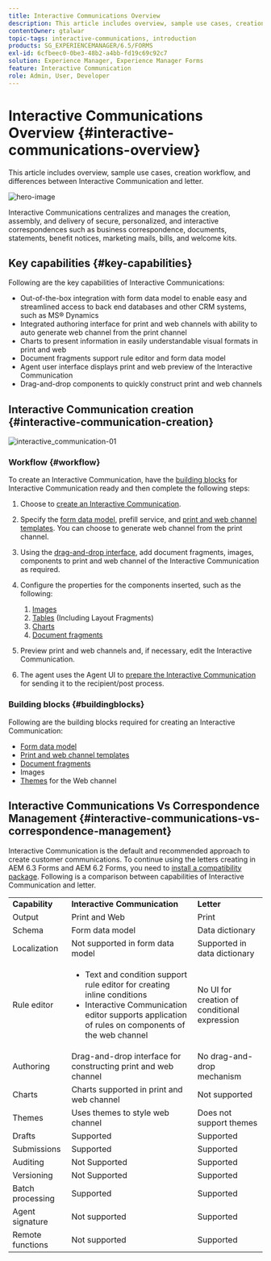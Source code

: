 ```yaml
---
title: Interactive Communications Overview
description: This article includes overview, sample use cases, creation workflow, and differences between Interactive Communication and letter.
contentOwner: gtalwar
topic-tags: interactive-communications, introduction
products: SG_EXPERIENCEMANAGER/6.5/FORMS
exl-id: 6cfbeec0-0be3-48b2-a4bb-fd19c69c92c7
solution: Experience Manager, Experience Manager Forms
feature: Interactive Communication
role: Admin, User, Developer
---
```


# Interactive Communications Overview {#interactive-communications-overview}

This article includes overview, sample use cases, creation workflow, and differences between Interactive Communication and letter.

![hero-image](do-not-localize/correspondence-management.png)

Interactive Communications centralizes and manages the creation, assembly, and delivery of secure, personalized, and interactive correspondences such as business correspondence, documents, statements, benefit notices, marketing mails, bills, and welcome kits.

## Key capabilities {#key-capabilities}

Following are the key capabilities of Interactive Communications:

- Out-of-the-box integration with form data model to enable easy and streamlined access to back end databases and other CRM systems, such as MS® Dynamics
- Integrated authoring interface for print and web channels with ability to auto generate web channel from the print channel
- Charts to present information in easily understandable visual formats in print and web
- Document fragments support rule editor and form data model
- Agent user interface displays print and web preview of the Interactive Communication
- Drag-and-drop components to quickly construct print and web channels

## Interactive Communication creation {#interactive-communication-creation}

![interactive_communication-01](assets/interactive_communication-01.jpg)

### Workflow {#workflow}

To create an Interactive Communication, have the [building blocks](#buildingblocks) for Interactive Communication ready and then complete the following steps:

1. Choose to [create an Interactive Communication](/help/forms/using/create-interactive-communication.md).

1. Specify the [form data model](/help/forms/using/data-integration.md), prefill service, and [print and web channel templates](/help/forms/using/web-channel-print-channel.md). You can choose to generate web channel from the print channel.

1. Using the [drag-and-drop interface](/help/forms/using/introduction-interactive-communication-authoring.md), add document fragments, images, components to print and web channel of the Interactive Communication as required.
1. Configure the properties for the components inserted, such as the following:

   1. [Images](/help/forms/using/create-interactive-communication.md#step2)
   1. [Tables](/help/forms/using/create-interactive-communication.md#tables) (Including Layout Fragments)
   1. [Charts](/help/forms/using/chart-component-interactive-communications.md)
   1. [Document fragments](/help/forms/using/create-interactive-communication.md#document-fragment-properties)

1. Preview print and web channels and, if necessary, edit the Interactive Communication.
1. The agent uses the Agent UI to [prepare the Interactive Communication](/help/forms/using/prepare-send-interactive-communication.md) for sending it to the recipient/post process.

### Building blocks {#buildingblocks}

Following are the building blocks required for creating an Interactive Communication:

- [Form data model](/help/forms/using/data-integration.md)
- [Print and web channel templates](/help/forms/using/web-channel-print-channel.md)
- [Document fragments](/help/forms/using/document-fragments.md)
- Images
- [Themes](/help/forms/using/themes.md) for the Web channel

## Interactive Communications Vs Correspondence Management {#interactive-communications-vs-correspondence-management}

Interactive Communication is the default and recommended approach to create customer communications. To continue using the letters creating in AEM 6.3 Forms and AEM 6.2 Forms, you need to [install a compatibility package](/help/forms/using/compatibility-package.md). Following is a comparison between capabilities of Interactive Communication and letter.

<table>
 <tbody>
  <tr>
   <td><strong>Capability</strong></td>
   <td><strong>Interactive Communication</strong></td>
   <td><strong>Letter</strong></td>
  </tr>
  <tr>
   <td>Output</td>
   <td>Print and Web</td>
   <td>Print</td>
  </tr>
  <tr>
   <td>Schema</td>
   <td>Form data model </td>
   <td>Data dictionary </td>
  </tr>
  <tr>
   <td>Localization</td>
   <td>Not supported in form data model</td>
   <td>Supported in data dictionary</td>
  </tr>
  <tr>
   <td>Rule editor</td>
   <td>
    <ul>
     <li>Text and condition support rule editor for creating inline conditions</li>
     <li>Interactive Communication editor supports application of rules on components of the web channel</li>
    </ul> </td>
   <td>No UI for creation of conditional expression</td>
  </tr>
  <tr>
   <td>Authoring</td>
   <td>Drag-and-drop interface for constructing print and web channel</td>
   <td>No drag-and-drop mechanism </td>
  </tr>
  <tr>
   <td>Charts</td>
   <td>Charts supported in print and web channel</td>
   <td>Not supported</td>
  </tr>
  <tr>
   <td>Themes</td>
   <td>Uses themes to style web channel</td>
   <td>Does not support themes</td>
  </tr>
   <tr>
   <td>Drafts</td>
   <td>Supported</td>
   <td>Supported</td>
  </tr>
   <tr>
   <td>Submissions</td>
   <td>Supported</td>
   <td>Supported</td>
  </tr>
  <tr>
  <tr>
   <td>Auditing</td>
   <td>Not Supported</td>
   <td>Supported</td>
  </tr>
   <tr>
   <td>Versioning</td>
   <td>Not Supported</td>
   <td>Supported</td>
  </tr>
   <td>Batch processing</td>
   <td>Supported </td>
   <td>Supported</td>
  </tr>
  <tr>
   <td>Agent signature</td>
   <td>Not supported</td>
   <td>Supported</td>
  </tr>
  <tr>
   <td>Remote functions</td>
   <td>Not supported</td>
   <td>Supported</td>
  </tr>
 </tbody>
</table>
